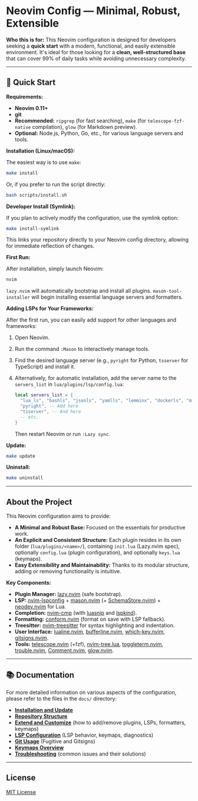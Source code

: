 
# Neovim Config — Minimal, Robust, Extensible

**Who this is for:** This Neovim configuration is designed for developers seeking a **quick start** with a modern, functional, and easily extensible environment. It's ideal for those looking for a **clean, well-structured base** that can cover 99% of daily tasks while avoiding unnecessary complexity.

---

## 🚀 Quick Start

**Requirements:**
*   **Neovim 0.11+** 
*   **git**
*   **Recommended:** `ripgrep` (for fast searching), `make` (for `telescope-fzf-native` compilation), `glow` (for Markdown preview).
*   **Optional:** Node.js, Python, Go, etc., for various language servers and tools.

**Installation (Linux/macOS):**

The easiest way is to use `make`:

```bash
make install
```

Or, if you prefer to run the script directly:

```bash
bash scripts/install.sh
```

**Developer Install (Symlink):**

If you plan to actively modify the configuration, use the symlink option:

```bash
make install-symlink
```

This links your repository directly to your Neovim config directory, allowing for immediate reflection of changes.

**First Run:**

After installation, simply launch Neovim:

```bash
nvim
```

`lazy.nvim` will automatically bootstrap and install all plugins. `mason-tool-installer` will begin installing essential language servers and formatters.

**Adding LSPs for Your Frameworks:**

After the first run, you can easily add support for other languages and frameworks:

1.  Open Neovim.
2.  Run the command `:Mason` to interactively manage tools.
3.  Find the desired language server (e.g., `pyright` for Python, `tsserver` for TypeScript) and install it.
4.  Alternatively, for automatic installation, add the server name to the `servers_list` in `lua/plugins/lsp/config.lua`:

    ```lua
    local servers_list = {
      "lua_ls", "bashls", "jsonls", "yamlls", "lemminx", "dockerls", "marksman",
      "pyright", -- Add here
      "tsserver", -- And here
      -- etc.
    }
    ```
    Then restart Neovim or run `:Lazy sync`.

**Update:**

```bash
make update
```

**Uninstall:**

```bash
make uninstall
```

---

## About the Project

This Neovim configuration aims to provide:

*   **A Minimal and Robust Base:** Focused on the essentials for productive work.
*   **An Explicit and Consistent Structure:** Each plugin resides in its own folder (`lua/plugins/<name>/`), containing `init.lua` (Lazy.nvim spec), optionally `config.lua` (plugin configuration), and optionally `keys.lua` (keymaps).
*   **Easy Extensibility and Maintainability:** Thanks to its modular structure, adding or removing functionality is intuitive.

**Key Components:**

*   **Plugin Manager:** [lazy.nvim](https://github.com/folke/lazy.nvim) (safe bootstrap).
*   **LSP:** [nvim-lspconfig](https://github.com/neovim/nvim-lspconfig) + [mason.nvim](https://github.com/williamboman/mason.nvim) (+ [SchemaStore.nvim](https://github.com/b0o/SchemaStore.nvim)) + [neodev.nvim](https://github.com/folke/neodev.nvim) for Lua.
*   **Completion:** [nvim-cmp](https://github.com/hrsh7th/nvim-cmp) (with [luasnip](https://github.com/L3MON4D3/LuaSnip) and [lspkind](https://github.com/onsails/lspkind.nvim)).
*   **Formatting:** [conform.nvim](https://github.com/stevearc/conform.nvim) (format on save with LSP fallback).
*   **Treesitter:** [nvim-treesitter](https://github.com/nvim-treesitter/nvim-treesitter) for syntax highlighting and indentation.
*   **User Interface:** [lualine.nvim](https://github.com/nvim-lualine/lualine.nvim), [bufferline.nvim](https://github.com/akinsho/bufferline.nvim), [which-key.nvim](https://github.com/folke/which-key.nvim), [gitsigns.nvim](https://github.com/lewis6991/gitsigns.nvim).
*   **Tools:** [telescope.nvim](https://github.com/nvim-telescope/telescope.nvim) (+fzf), [nvim-tree.lua](https://github.com/nvim-tree/nvim-tree.lua), [toggleterm.nvim](https://github.com/akinsho/toggleterm.nvim), [trouble.nvim](https://github.com/folke/trouble.nvim), [Comment.nvim](https://github.com/numToStr/Comment.nvim), [glow.nvim](https://github.com/ellisonleao/glow.nvim).

---

## 📚 Documentation

For more detailed information on various aspects of the configuration, please refer to the files in the `docs/` directory:

*   [**Installation and Update**](docs/INSTALL.md)
*   [**Repository Structure**](docs/STRUCTURE.md)
*   [**Extend and Customize**](docs/EXTEND.md) (how to add/remove plugins, LSPs, formatters, keymaps)
*   [**LSP Configuration**](docs/LSP.md) (LSP behavior, keymaps, diagnostics)
*   [**Git Usage**](docs/GIT.md) (Fugitive and Gitsigns)
*   [**Keymaps Overview**](docs/KEYMAPS.md)
*   [**Troubleshooting**](docs/TROUBLESHOOTING.md) (common issues and their solutions)

---

## License

[MIT License](LICENSE)
